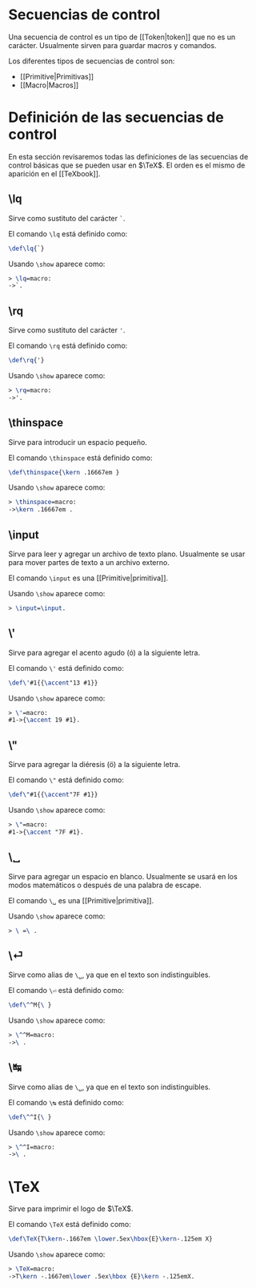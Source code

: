 # Secuencias de control

Una secuencia de control es un tipo de [[Token|token]] que no es un carácter. Usualmente sirven para guardar macros y comandos.

Los diferentes tipos de secuencias de control son:
- [[Primitive|Primitivas]]
- [[Macro|Macros]]

# Definición de las secuencias de control

En esta sección revisaremos todas las definiciones de las secuencias de control básicas que se pueden usar en $\TeX$. El orden es el mismo de aparición en el [[TeXbook]].

## \\lq

Sirve como sustituto del carácter `` ` ``.

El comando `\lq` está definido como:
```tex
\def\lq{`}
```

Usando `\show` aparece como:
```tex
> \lq=macro:
->`.
```

## \\rq

Sirve como sustituto del carácter ``'``.

El comando `\rq` está definido como:
```tex
\def\rq{'}
```

Usando `\show` aparece como:
```tex
> \rq=macro:
->'.
```

## \\thinspace

Sirve para introducir un espacio pequeño.

El comando `\thinspace` está definido como:
```tex
\def\thinspace{\kern .16667em }
```

Usando `\show` aparece como:
```tex
> \thinspace=macro:
->\kern .16667em .
```

## \\input

Sirve para leer y agregar un archivo de texto plano. Usualmente se usar para mover partes de texto a un archivo externo.

El comando `\input` es una [[Primitive|primitiva]].

Usando `\show` aparece como:
```tex
> \input=\input.
```

## \\'

Sirve para agregar el acento agudo (ó) a la siguiente letra.

El comando `\'` está definido como:
```tex
\def\'#1{{\accent"13 #1}}
```

Usando `\show` aparece como:
```tex
> \'=macro:
#1->{\accent 19 #1}.
```

## \\"

Sirve para agregar la diéresis (ö) a la siguiente letra.

El comando `\"` está definido como:
```tex
\def\"#1{{\accent"7F #1}}
```

Usando `\show` aparece como:
```tex
> \"=macro:
#1->{\accent "7F #1}.
```

## \\␣

Sirve para agregar un espacio en blanco. Usualmente se usará en los modos matemáticos o después de una palabra de escape.

El comando `\␣` es una [[Primitive|primitiva]].

Usando `\show` aparece como:
```tex
> \ =\ .
```

## \\⏎

Sirve como alias de `\␣`, ya que en el texto son indistinguibles.

El comando `\⏎` está definido como:
```tex
\def\^^M{\ }
```

Usando `\show` aparece como:
```tex
> \^^M=macro:
->\ .
```

## \\↹

Sirve como alias de `\␣`, ya que en el texto son indistinguibles.

El comando `\↹` está definido como:
```tex
\def\^^I{\ }
```

Usando `\show` aparece como:
```tex
> \^^I=macro:
->\ .
```

# \\TeX

Sirve para imprimir el logo de $\TeX$.

El comando `\TeX` está definido como:
```tex
\def\TeX{T\kern-.1667em \lower.5ex\hbox{E}\kern-.125em X}
```

Usando `\show` aparece como:
```tex
> \TeX=macro:
->T\kern -.1667em\lower .5ex\hbox {E}\kern -.125emX.
```

